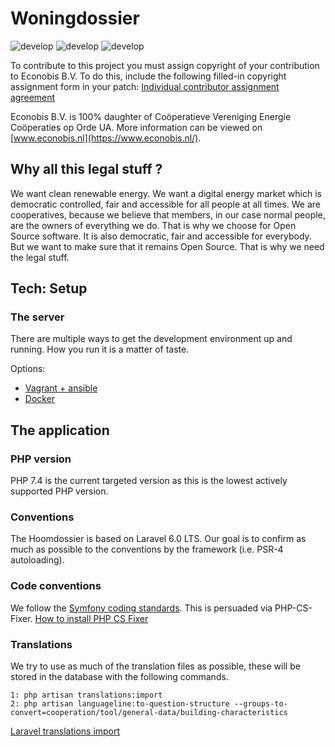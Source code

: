 # Woningdossier

![develop](https://github.com/Ecodenl/Woningdossier/actions/workflows/build.yml/badge.svg)
![develop](https://github.com/Ecodenl/Woningdossier/actions/workflows/tests.yml/badge.svg)
![develop](https://github.com/Ecodenl/Woningdossier/actions/workflows/static-analysis.yml/badge.svg)



To contribute to this project you must assign copyright of your contribution to Econobis B.V. 
To do this, include the following filled-in copyright assignment form in your patch: [Individual contributor assignment agreement](https://alfresco.econobis.nl/share/page/site/projectgroep-econobis/document-details?nodeRef=workspace://SpacesStore/beaaae10-302a-4f8e-aceb-1040360ba4b7)

Econobis B.V. is 100% daughter of Coöperatieve Vereniging Energie Coöperaties op Orde UA. More information can be viewed on [www.econobis.nl](https://www.econobis.nl/).

## Why all this legal stuff ? 
We want clean renewable energy. We want a digital energy market which is democratic controlled, fair and accessible for all people at all times. 
We are cooperatives, because we believe that members, in our case normal people, are the owners of everything we do. 
That is why we choose for Open Source software. It is also democratic, fair and accessible for everybody. 
But we want to make sure that it remains Open Source. That is why we need the legal stuff.
  

## Tech: Setup

### The server
There are multiple ways to get the development environment up and running. How 
you run it is a matter of taste.

Options:
- [Vagrant + ansible](docs/setup/vagrant-ansible.md)
- [Docker](docs/setup/docker.md)

## The application

### PHP version
PHP 7.4 is the current targeted version as this is the lowest actively supported PHP version.

### Conventions
The Hoomdossier is based on Laravel 6.0 LTS. Our goal is to confirm as much as 
possible to the conventions by the framework (i.e. PSR-4 autoloading).

### Code conventions
We follow the [Symfony coding standards](https://symfony.com/doc/current/contributing/code/standards.html).
This is persuaded via PHP-CS-Fixer. [How to install PHP CS Fixer](https://github.com/FriendsOfPHP/PHP-CS-Fixer#installation)

### Translations
We try to use as much of the translation files as possible, these will be stored in the database with the following commands.

    1: php artisan translations:import
    2: php artisan languageline:to-question-structure --groups-to-convert=cooperation/tool/general-data/building-characteristics

[Laravel translations import](https://github.com/WeDesignIt/laravel-translations-import)
